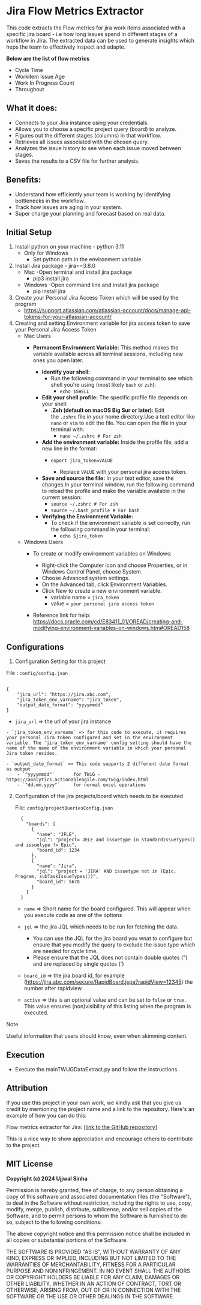

# Jira Flow Metrics Extractor  
This code extracts the Flow metrics for jira work items associated with a specific jira board - i.e how long issues spend in different stages of a workflow in Jira.
The extracted data can be used to generate insights which heps the team to effectively inspect and adapte.

**Below are the list of flow metrics**
- Cycle Time
- Workitem Issue Age
- Work In Progress Count
- Throughout

## What it does:

- Connects to your Jira instance using your credentials.
- Allows you to choose a specific project query (board) to analyze.
- Figures out the different stages (columns) in that workflow.
- Retrieves all issues associated with the chosen query.
- Analyzes the issue history to see when each issue moved between stages.
- Saves the results to a CSV file for further analysis.

## Benefits:

- Understand how efficiently your team is working by identifying bottlenecks in the workflow.
- Track how issues are aging in your system.
- Super charge your planning and forecast based on real data.

## Initial Setup

1. Install python on your machine - python 3.11
   - Only for Windows
     - Set python path in the environment variable
3. Install Jira package - jira==3.8.0
   - Mac
     -Open terminal and install jira package
     - pip3 install jira
   - Windows
     -Open command line and install jira package
     - pip install jira
4. Create your Personal Jira Access Token which will be used by the program
   - https://support.atlassian.com/atlassian-account/docs/manage-api-tokens-for-your-atlassian-account/
5. Creating and setting Environment variable for jira access token to save your Personal Jira Access Token
   - Mac Users
     - **Permanent Environment Variable:** This method makes the variable available across all terminal sessions, including new ones you open later.

        - **Identify your shell:**
            - Run the following command in your terminal to see which shell you're using (most likely `bash` or `zsh`):
                - `echo $SHELL`
        - **Edit your shell profile:** The specific profile file depends on your shell:
            - .**Zsh (default on macOS Big Sur or later):** Edit the `.zshrc` file in your home directory.Use a text editor like `nano` or `vim` to edit the file. You can open the file in your terminal with:
                - `nano ~/.zshrc # For zsh`
        - **Add the environment variable:** Inside the profile file, add a new line in the format:
            - `export jira_token=VALUE`
            
              - Replace `VALUE` with your personal jira access token.
        - **Save and source the file:** In your text editor, save the changes.In your terminal window, run the following command to reload the profile and make the variable available in the current session:
            - `source ~/.zshrc # For zsh`
            - `source ~/.bash_profile # For bash`
        - **Verifying the Environment Variable:**
            - To check if the environment variable is set correctly, run the following command in your terminal:
                - `echo $jira_token`
   - Windows Users
     - To create or modify environment variables on Windows:
        - Right-click the Computer icon and choose Properties, or in Windows Control Panel, choose System.
        - Choose Advanced system settings.
        - On the Advanced tab, click Environment Variables.
        - Click New to create a new environment variable.
          - variable name = `jira_token`
          - value = `your personal jira access token`


      - Reference link for help: https://docs.oracle.com/cd/E83411_01/OREAD/creating-and-modifying-environment-variables-on-windows.htm#OREAD158

## Configurations
1. Configuration Setting for this project

  File : `config/config.json`
  ```

  {
      "jira_url": "https://jira.abc.com",
      "jira_token_env_varname": "jira_token",
      "output_date_format": "yyyymmdd"
  }
  ```

   - `jira_url` => the url of your jira instance

    - `jira_token_env_varname` => for this code to execute, it requires your personal Jira token configured and set in the environment variable. The 'jira_token_env_varname' config setting should have the name of the name of the environment variable in which your personal Jira token resides.

    - `output_date_format` => This code supports 2 different date format as output
        - `"yyyymmdd"`       for TWiG - https://analytics.actionableagile.com/twig/index.html
        - `"dd.mm.yyyy"`     for normal excel operations

2. Configuration of the jira projects/board which needs to be executed

    File: `config/projectQueriesConfig.json`
      ```
        {
          "boards": [
            {
              "name": "JFLE",
              "jql": "project= JELE and issuetype in standardIssueTypes() and issuetype != Epic",
              "board_id": 1234
            },
            {
              "name": "Jira",
              "jql": "project = 'JIRA' AND issuetype not in (Epic, Program, subTaskIssueTypes())",
              "board_id": 5678
            }
          ]
        }
      ```

   - `name` => Short name for the board configured. This will appear when you execute code as one of the options

   - `jql` => the jira JQL which needs to be run for fetching the data.
        - You can use the JQL for the jira board you wnat to configure but ensure that you modify the query to exclude the issue type which are needed for cycle time.
        - Please ensure that the JQL does not contain double quotes (") and are replaced by single quotes (')
   
   - `board_id` => the jira board id, for example (https://jira.abc.com/secure/RapidBoard.jspa?rapidView=12345) the number after rapidview
   
   - `active` => this is an optional value and can be set to `false` or `true`. This value ensures (non)visibility of this listing when the program is executed.
  
  > [!NOTE]
  > Useful information that users should know, even when skimming content.

## Execution
- Execute the mainTWUGDataExtract.py and follow the instructions

## Attribution

If you use this project in your own work, we kindly ask that you give us credit by mentioning the project name and a link to the repository. Here's an example of how you can do this:

Flow metrics extractor for Jira: [[link to the GitHub repository](https://github.com/ujjwalprakashsinha/jira_cycletime_code.git)]

This is a nice way to show appreciation and encourage others to contribute to the project.


## MIT License

**Copyright (c) 2024 Ujjwal Sinha**

Permission is hereby granted, free of charge, to any person obtaining a copy of this software and associated documentation files (the "Software"), to deal in the Software without restriction, including the rights to use, copy, modify, merge, publish, distribute, sublicense, and/or sell copies of the Software, and to permit persons to whom the Software is furnished to do so, subject to the following conditions:

The above copyright notice and this permission notice shall be included in all copies or substantial portions of the Software.

THE SOFTWARE IS PROVIDED "AS IS", WITHOUT WARRANTY OF ANY KIND, EXPRESS OR IMPLIED, INCLUDING BUT NOT LIMITED TO THE WARRANTIES OF MERCHANTABILITY, FITNESS FOR A PARTICULAR PURPOSE AND NONINFRINGEMENT. IN NO EVENT SHALL THE AUTHORS OR COPYRIGHT HOLDERS BE LIABLE FOR ANY CLAIM, DAMAGES OR OTHER LIABILITY, WHETHER IN AN ACTION OF CONTRACT, TORT OR OTHERWISE, ARISING FROM, OUT OF OR IN CONNECTION WITH THE SOFTWARE OR THE USE OR OTHER DEALINGS IN THE SOFTWARE.